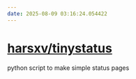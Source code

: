 ```yaml
---
date: 2025-08-09 03:16:24.054422
---
```


# [harsxv/tinystatus](https://github.com/harsxv/tinystatus)

python script to make simple status pages